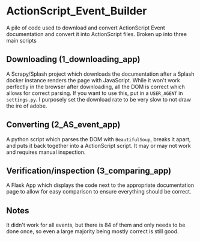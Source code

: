 # ActionScript_Event_Builder
A pile of code used to download and convert ActionScript Event documentation and convert it into ActionScript files. Broken up into three main scripts

## Downloading (1_downloading_app)
A Scrapy/Splash project which downloads the documentation after a Splash docker instance renders the page with JavaScript. While it won't work perfectly in the browser after downloading, all the DOM is correct which allows for correct parsing. If you want to use this, put in a `USER_AGENT` in `settings.py`. I purposely set the download rate to be very slow to not draw the ire of adobe.

## Converting (2_AS_event_app)
A python script which parses the DOM with `BeautifulSoup`, breaks it apart, and puts it back together into a ActionScript script. It may or may not work and requires manual inspection.

## Verification/inspection (3_comparing_app)
A Flask App which displays the code next to the appropriate documentation page to allow for easy comparison to ensure everything should be correct.

## Notes
It didn't work for all events, but there is 84 of them and only needs to be done once, so even a large majority being mostly correct is still good.
